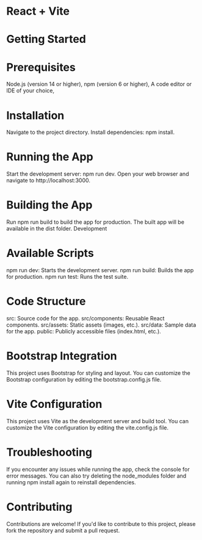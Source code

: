 # React + Vite

# Getting Started
# Prerequisites
Node.js (version 14 or higher),
npm (version 6 or higher),
A code editor or IDE of your choice,
# Installation
Navigate to the project directory.
Install dependencies: npm install.
# Running the App
Start the development server: npm run dev.
Open your web browser and navigate to http://localhost:3000.
# Building the App
Run npm run build to build the app for production.
The built app will be available in the dist folder.
Development
# Available Scripts
npm run dev: Starts the development server.
npm run build: Builds the app for production.
npm run test: Runs the test suite.
# Code Structure
src: Source code for the app.
src/components: Reusable React components.
src/assets: Static assets (images, etc.).
src/data: Sample data for the app.
public: Publicly accessible files (index.html, etc.).
# Bootstrap Integration
This project uses Bootstrap for styling and layout. You can customize the Bootstrap configuration by editing the bootstrap.config.js file.

# Vite Configuration
This project uses Vite as the development server and build tool. You can customize the Vite configuration by editing the vite.config.js file.

# Troubleshooting
If you encounter any issues while running the app, check the console for error messages. You can also try deleting the node_modules folder and running npm install again to reinstall dependencies.

# Contributing
Contributions are welcome! If you'd like to contribute to this project, please fork the repository and submit a pull request.
